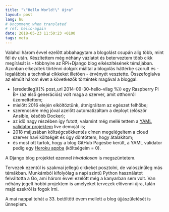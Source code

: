 ```yaml
---
title: "\"Hello World!\" újra"
layout: post
lang: hu
# Uncomment when translated
# ref: hello-again
date: 2018-05-23 11:50:23 +0100
tags: meta
---
```


Valahol három évvel ezelőtt abbahagytam a blogolást csupán alig több, mint fél év után. Készítettem még néhány vázlatot
és beterveztem több cikk megírását is - többnyire az RPi+Django blog elkészítésének témájában. Azonban elkezdtek történni
dolgok miáltal a blogolás háttérbe szorult és - legalábbis a technikai cikkeket illetően - érvényét vesztette. Összefoglalva
az elmúlt három évet a következők történtek magával a bloggal:

- [eredetileg]({% post_url 2014-09-30-hello-vilag %}) egy Raspberry Pi B+ (az első generációs) volt maga a szerver, amit otthonról üzemeltettem;
- mielőtt 2016 elején elköltöztünk, átmigráltam az egészet felhőbe;
- szerencsére még jóval azelőtt automatizáltam a deployt (először Ansible, később Docker);
- az idő nagy részében így futott, valamint még mellé tettem a [YAML validator projektem](https://github.com/milonoir/yaml_rulz) live demoját is;
- 2018 májusában költségcsökkentés címen megelégeltem a cloud szerver havi költségét és úgy döntöttem, hogy átalakítom;
- és most ott tartok, hogy a blog GitHub Pagesbe került, a YAML validator pedig egy [Heroku appba](https://yamlrulz.herokuapp.com/) (költségeim = 0).

A Django blog projektet ezennel _hivatalosan_ is megszüntetem.

Tervezek ezentúl is szakmai jellegű cikkeket posztolni, de valószínűleg más témákban. Munkámból kifolyólag a napi szintű
Python használatot felváltotta a Go, ami három évvel ezelőtt még a kanyarban sem volt. Van néhány jegelt hobbi projektem is
amelyeket tervezek elővenni újra, talán majd ezekről is fogok írni.

A mai nappal tehát a 33. betöltött évem mellett a blog újjászületését is ünneplem.
